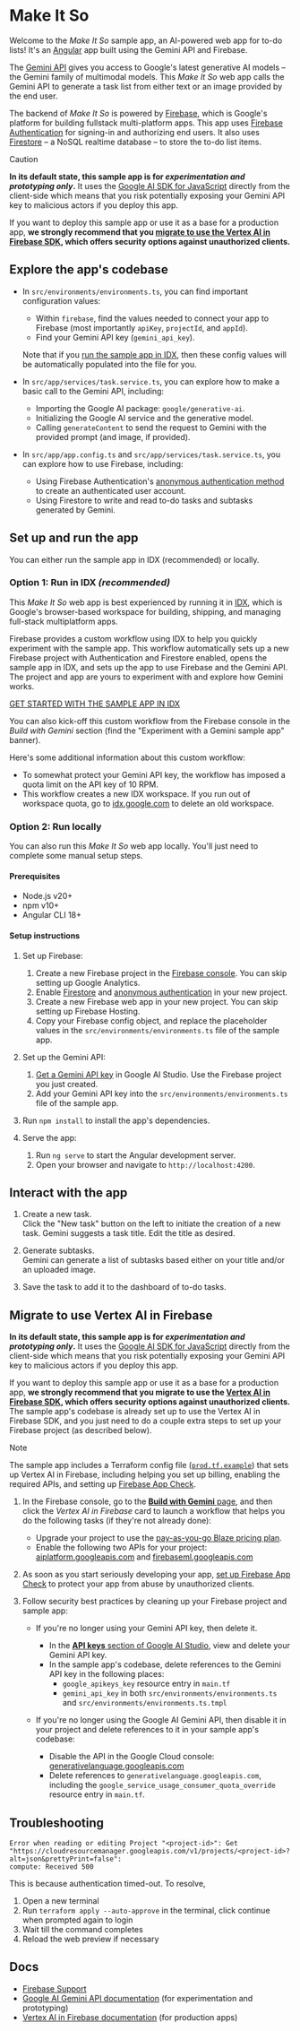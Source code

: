 # Make It So

Welcome to the _Make It So_ sample app, an AI-powered web app for to-do lists!
It's an [Angular](https://angular.io/) app built using the Gemini API and Firebase.

The [Gemini API](https://ai.google.dev/gemini-api) gives you access to Google's latest
generative AI models – the Gemini family of multimodal models. This _Make It So_ web app
calls the Gemini API to generate a task list from either text or an image provided by
the end user.

The backend of _Make It So_ is powered by [Firebase](https://firebase.google.com/),
which is Google's platform for building fullstack multi-platform apps. This app uses
[Firebase Authentication](https://firebase.google.com/products/auth) for signing-in
and authorizing end users. It also uses
[Firestore](https://firebase.google.com/products/firestore) – a NoSQL realtime database –
to store the to-do list items.

> [!CAUTION]
> **In its default state, this sample app is for _experimentation and prototyping only_.**
> It uses the [Google AI SDK for JavaScript](https://ai.google.dev/gemini-api/docs/quickstart?lang=web)
> directly from the client-side which means that you risk potentially exposing your
> Gemini API key to malicious actors if you deploy this app.
> 
> If you want to deploy this sample app or use it as a base for a production app,
> **we strongly recommend that you
> [migrate to use the Vertex AI in Firebase SDK](https://github.com/FirebaseExtended/make-it-so-angular/main/README.md#migrate-to-use-vertex-ai-in-firebase),
> which offers security options against unauthorized clients.**

## Explore the app's codebase

* In `src/environments/environments.ts`, you can find important configuration values:

  * Within `firebase`, find the values needed to connect your app to Firebase
    (most importantly `apiKey`, `projectId`, and `appId`).
  * Find your Gemini API key (`gemini_api_key`).

  Note that if you
  [run the sample app in IDX](https://github.com/FirebaseExtended/make-it-so-angular/main/README.md#set-up-and-run-the-app),
  then these config values will be automatically populated into the file for you.

* In `src/app/services/task.service.ts`, you can explore how to make a basic call to
  the Gemini API, including:

  * Importing the Google AI package: `google/generative-ai`.
  * Initializing the Google AI service and the generative model.
  * Calling `generateContent` to send the request to Gemini with the provided prompt
    (and image, if provided).

* In `src/app/app.config.ts` and `src/app/services/task.service.ts`, you can explore
  how to use Firebase, including:

  * Using Firebase Authentication's
    [anonymous authentication method](https://firebase.google.com/docs/auth/web/anonymous-auth)
    to create an authenticated user account.
  * Using Firestore to write and read to-do tasks and subtasks generated by Gemini.

## Set up and run the app

You can either run the sample app in IDX (recommended) or locally.

### Option 1: Run in IDX _(recommended)_

This _Make It So_ web app is best experienced by running it in [IDX](https://idx.dev/),
which is Google's browser-based workspace for building, shipping, and managing
full-stack multiplatform apps.

Firebase provides a custom workflow using IDX to help you quickly experiment with the sample app.
This workflow automatically sets up a new Firebase project with Authentication and Firestore
enabled, opens the sample app in IDX, and sets up the app to use Firebase and the Gemini API.
The project and app are yours to experiment with and explore how Gemini works.

[GET STARTED WITH THE SAMPLE APP IN IDX](https://console.firebase.google.com/?idxSampleProjectTemplateId=gemini&dlAction=IdxSampleProject)

You can also kick-off this custom workflow from the Firebase console in the
_Build with Gemini_ section (find the "Experiment with a Gemini sample app" banner).

Here's some additional information about this custom workflow:
* To somewhat protect your Gemini API key, the workflow has imposed a quota limit on the
  API key of 10 RPM.
* This workflow creates a new IDX workspace. If you run out of workspace quota, go to
  [idx.google.com](idx.google.com) to delete an old workspace.

### Option 2: Run locally

You can also run this _Make It So_ web app locally. You'll just need to complete some
manual setup steps.

#### Prerequisites

* Node.js v20+
* npm v10+
* Angular CLI 18+

#### Setup instructions

1.  Set up Firebase:
    1.  Create a new Firebase project in the
        [Firebase console](https://console.firebase.google.com/).
        You can skip setting up Google Analytics.
    1.  Enable [Firestore](https://console.firebase.google.com/u/0/project/_/firestore)
        and [anonymous authentication](https://console.firebase.google.com/u/0/project/_/authentication)
        in your new project.
    1.  Create a new Firebase web app in your new project.
        You can skip setting up Firebase Hosting.
    1.  Copy your Firebase config object, and replace the placeholder values in the
        `src/environments/environments.ts` file of the sample app.

1.  Set up the Gemini API:
    1.  [Get a Gemini API key](https://aistudio.google.com/app/apikey) in Google AI Studio.
        Use the Firebase project you just created.
    1.  Add your Gemini API key into the `src/environments/environments.ts` file of the sample app.

1.  Run `npm install` to install the app's dependencies.

1.  Serve the app:
    1.  Run `ng serve` to start the Angular development server.
    1.  Open your browser and navigate to `http://localhost:4200`.

## Interact with the app

1.  Create a new task.\
    Click the "New task" button on the left to initiate the creation of a new task.
    Gemini suggests a task title. Edit the title as desired.

1.  Generate subtasks.\
    Gemini can generate a list of subtasks based either on your title and/or an uploaded image.

1.  Save the task to add it to the dashboard of to-do tasks.

## Migrate to use Vertex AI in Firebase

**In its default state, this sample app is for _experimentation and prototyping only_.**
It uses the [Google AI SDK for JavaScript](https://ai.google.dev/gemini-api/docs/quickstart?lang=web)
directly from the client-side which means that you risk potentially exposing your Gemini API key
to malicious actors if you deploy this app.

If you want to deploy this sample app or use it as a base for a production app,
**we strongly recommend that you migrate to use the
[Vertex AI in Firebase SDK](https://firebase.google.com/docs/vertex-ai), which offers
security options against unauthorized clients.** The sample app's codebase is already set up
to use the Vertex AI in Firebase SDK, and you just need to do a couple extra steps to set up
your Firebase project (as described below).

> [!NOTE]
> The sample app includes a Terraform config file ([`prod.tf.example`](prod.tf.example))
> that sets up Vertex AI in Firebase, including helping you set up billing,
> enabling the required APIs,
> and setting up [Firebase App Check](https://firebase.google.com/products/app-check).

1.  In the Firebase console, go to the
    [**Build with Gemini** page](https://console.firebase.google.com/project/_/genai),
    and then click the _Vertex AI in Firebase_ card to launch a workflow that helps you
    do the following tasks (if they're not already done):

    * Upgrade your project to use the
      [pay-as-you-go Blaze pricing plan](https://console.firebase.google.com/project/_/overview?purchaseBillingPlan=metered).
    * Enable the following two APIs for your project:\
      [aiplatform.googleapis.com](https://console.cloud.google.com/apis/library/aiplatform.googleapis.com?project=_)
      and
      [firebaseml.googleapis.com](https://console.cloud.google.com/apis/library/firebaseml.googleapis.com?project=_)

1.  As soon as you start seriously developing your app,
    [set up Firebase App Check](https://firebase.google.com/docs/vertex-ai/app-check)
    to protect your app from abuse by unauthorized clients.

1.  Follow security best practices by cleaning up your Firebase project and sample app:

    * If you're no longer using your Gemini API key, then delete it.
      * In the [**API keys** section of Google AI Studio](https://aistudio.google.com/app/apikey),
        view and delete your Gemini API key.
      * In the sample app's codebase, delete references to the Gemini API key in the following places:
        * `google_apikeys_key` resource entry in `main.tf`
        * `gemini_api_key` in both `src/environments/environments.ts` and `src/environments/environments.ts.tmpl`

    * If you're no longer using the Google AI Gemini API, then disable it in your project
      and delete references to it in your sample app's codebase:
      * Disable the API in the Google Cloud console:
        [generativelanguage.googleapis.com](https://console.cloud.google.com/apis/library/generativelanguage.googleapis.com?project=_)
      * Delete references to `generativelanguage.googleapis.com`, including the
        `google_service_usage_consumer_quota_override` resource entry in `main.tf`.

## Troubleshooting

```
Error when reading or editing Project "<project-id>": Get "https://cloudresourcemanager.googleapis.com/v1/projects/<project-id>?alt=json&prettyPrint=false":
compute: Received 500
```

This is because authentication timed-out. To resolve,

1. Open a new terminal
1. Run `terraform apply --auto-approve` in the terminal, click continue when prompted again to login
1. Wait till the command completes
1. Reload the web preview if necessary


## Docs

* [Firebase Support](https://firebase.google.com/support)
* [Google AI Gemini API documentation](https://ai.google.dev/gemini-api/docs/quickstart?lang=web)
  (for experimentation and prototyping)
* [Vertex AI in Firebase documentation](https://firebase.google.com/docs/vertex-ai) (for production apps)
